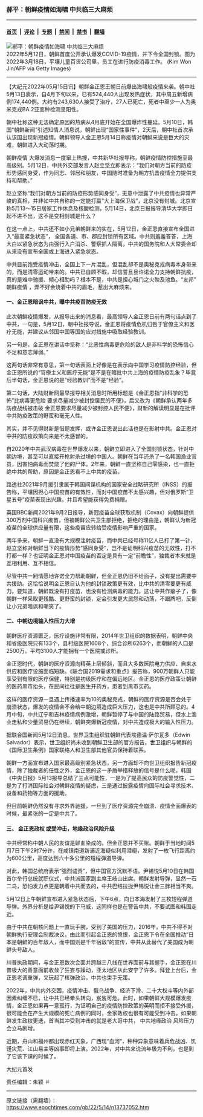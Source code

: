 ### 郝平：朝鲜疫情如海啸 中共临三大麻烦

---

#### [首页](../../../..?n13737052) &nbsp;|&nbsp; [评论](../../../../../epoch-comment?n13737052) &nbsp;|&nbsp; [专题](../../../../../epoch-special?n13737052) &nbsp;|&nbsp; [禁闻](../../../../../epoch-news?n13737052) &nbsp;|&nbsp; [禁书](../../../../../books?n13737052) &nbsp;|&nbsp; [翻墙](https://github.com/gfw-breaker/nogfw/blob/master/README.md?n13737052)


<div><img alt="郝平：朝鲜疫情如海啸 中共临三大麻烦" class="attachment-djy_600_400 size-djy_600_400 wp-post-image" src="https://i.epochtimes.com/assets/uploads/2022/05/id13734064-GettyImages-1239283405-600x400.jpg"/>
<div class="caption">
 2022年5月12日，朝鲜首度公开承认爆发COVID-19疫情，并下令全国封锁。图为2022年3月18日，平壤儿童百货公司里，员工在进行防疫消毒工作。 (Kim Won Jin/AFP via Getty Images)
</div></div><hr/><div class="post_content" id="artbody" itemprop="articleBody">
 <!-- article content begin -->
 <p>
  【大纪元2022年05月15日讯】朝鲜金正恩王朝日前爆出海啸般疫情来袭。朝中社5月13日表示，自4月下旬以来，已有524,440人出现发热症状，其中周五新增病例174,440例。大约有243,630人接受了治疗，27人已死亡，死者中至少一人为奥米克戎BA.2亚变种检测呈阳性。
 </p>
 <p>
  朝中社称这种无法确定原因的热病从4月底开始在全国爆炸性蔓延。5月10日，韩国“朝鲜新闻”引述知情人消息说，朝鲜出现“国家性事件”，2天后，朝中社首次承认该国出现新冠疫情。朝鲜领导人金正恩5月14日称疫情对朝鲜来说是巨大的灾难，朝鲜进入大动荡时期。
 </p>
 <p>
  <ok href="https://www.epochtimes.com/gb/tag/%E6%9C%9D%E9%B2%9C%E7%96%AB%E6%83%85.html">
   朝鲜疫情
  </ok>
  大爆发消息一度窜上热搜，中共新华社报导称，朝鲜疫情防控措施至最高级别。5月12日，中共外交部发言人赵立坚立即表示：“我们对朝方当前的防疫形势感同身受，作为同志、邻居和朋友，中国随时准备为朝方抗击疫情全力提供支持和帮助。”
 </p>
 <p>
  赵立坚称“我们对朝方当前的防疫形势感同身受”，无意中泄露了中共疫情也异常严峻的真相，并非如中共自称的一定能打赢“大上海保卫战”，北京没有封城。北京宣称5月13～15日居家工作休息及核酸检测，5月14日，北京日报报导清华大学即日起不进不出，这不是变相封城是什么？
 </p>
 <p>
  在这一点上，中共还不如小兄弟朝鲜来的实在，5月12日，金正恩直接宣布全国进入“最高紧急状态”， 全国各道、市、郡应封锁所有区域。中共则羞羞答答，上海大白以紧急状态为由强行入户消杀、警察抓人隔离，中共的国务院和人大常委会却从来没有宣布全国或上海进入紧急状态。
 </p>
 <p>
  中共目前饱受疫情冲击，全国上下一片混乱，但混乱却不是奥秘克戎病毒本身带来的，而是清零运动带来的。中共已自顾不暇，却信誓旦旦许诺全力支持朝鲜抗疫，真的是难中驰援、倾心相助吗？根本不是，中共是担心城门之火殃及池鱼。“友邦”
  <ok href="https://www.epochtimes.com/gb/tag/%E6%9C%9D%E9%B2%9C%E7%96%AB%E6%83%85.html">
   朝鲜疫情
  </ok>
  ，弄不好会烧着中共的眉毛，惹出大麻烦来。
 </p>
 <h4>
  一、金正恩暗讽中共，曝中共疫苗防疫无效
 </h4>
 <p>
  此次朝鲜疫情爆发，从报导出来的消息看，最高领导人金正恩日前有两句话点到了中共，一句是，5月12日，朝中社报导说，金正恩将疫情危机归咎于官僚主义和医疗无能，并建议从邻国中国等国的应对措施中吸取经验教训。
 </p>
 <p>
  另一句是，金正恩在讲话中坚称：“比恶性病毒更危险的敌人是非科学的恐怖信心不足和意志薄弱。”
 </p>
 <p>
  这两句话非常有意思，第一句话表面上好像是在表示向中国学习疫情防控经验，但金正恩所说的“官僚主义和医疗无能”是不是在暗批中共上海的疫情防疫乱象？毕竟后半句话，金正恩说的是“经验教训”而不是“经验”。
 </p>
 <p>
  第二句话，大陆财新网最早报导相关消息时所用标题是《金正恩指“非科学的恐怖”比病毒更危险 要求尽量减少被封控居民的不便》，后又改为《朝鲜承认两年多防疫战线被击破 金正恩要求尽量减少被封控人民不便》，财新的解读明显是在批评中共防疫政策的野蛮和毫无人性。
 </p>
 <p>
  其实，并不见得财新是借题发挥，或许金正恩说出此话也是在影射中共。金正恩对中共的防疫政策向来是不太感冒的。
 </p>
 <p>
  自2020年中共武汉病毒在世界爆发以来，朝鲜立即进入了全国封锁状态，针对中朝边境，甚至可以直接开枪射杀过境的中国人。朝鲜在当年还杀了一名韩国渔业官员，因害怕病毒而焚烧了他的尸体。2年来，朝鲜一直坚称自己零感染，也一直拒绝中共的帮助，原因是金正恩看不上中共的疫苗。
 </p>
 <p>
  路透社2021年9月援引隶属于韩国间谍机构的国家安全战略研究所（INSS）的报告称，平壤因担心中国疫苗的有效性，而对中国疫苗不太感兴趣，但对俄罗斯“卫星五号”疫苗表现出兴趣，并且希望能获得免费捐赠。
 </p>
 <p>
  英国BBC新闻2021年9月2日报导，新冠疫苗全球获取机制（Covax）向朝鲜提供300万剂中国科兴疫苗，但被朝鲜公共卫生部拒绝，拒绝的理由是，朝鲜认为新冠疫苗的全球供应量有限，这些疫苗应转给受疫情影响严重的国家。
 </p>
 <p>
  两年多来，朝鲜一直没有大规模注射疫苗，而中共已经号称11亿人已打了第一针，赵立坚称对朝鲜当下的疫情形势“感同身受”，岂不是证明科兴疫苗的无效性，打不打都一样？也证明金正恩对中国疫苗的否定是具有一定“前瞻性”，独裁者本来就是互相利用、互不相信。
 </p>
 <p>
  尽管中共一厢情愿地许诺全力帮助朝鲜，但金正恩仍旧不给面子，没有提出需要中共援助。这恰恰说明金正恩自认为他的封锁政策更有效，比中共的清零要更有威力。要知道，朝鲜既没有打疫苗，也没有检测病毒的能力。这让中共作瘪子了，像朝鲜一样采取更残酷、更野蛮的封锁，定会引发更大民怨和动荡，不跟牌吧，反倒让小兄弟暗讽和嘲笑了。
 </p>
 <h4>
  二、中朝边境输入性压力大增
 </h4>
 <p>
  朝鲜医疗资源匮乏，医疗设施非常有限，2014年世卫组织的数据表明，朝鲜中央和省级医院只有133个，县村级医院1608个，综合诊所6263个，而朝鲜的人口是2500万。平均3100人才能拥有一个医院或诊所。
 </p>
 <p>
  金正恩时代，朝鲜的医疗资源向精英上层倾斜，而且大多数医院电力供应、自来水供应和医疗设施面临短缺。《联合国2019需求和重点》报告称，900万朝鲜人只能享受到有限的医疗保健，特别是初级医疗和在偏远地区。金正恩的医疗政策让朝鲜的医药黑市抬头，在民间往往是医生开药方，患者到黑市买药。
 </p>
 <p>
  这样的医疗资源一旦遇上传播速率为10的奥秘克戎，朝鲜的医疗资源是否会处于崩溃状态，爆发的疫情会不会给中朝边境造成巨大压力，这也是中共所顾忌的。4月中旬，中共辽宁和吉林疫情病例激增，朝鲜暂停了与中国的陆路贸易，但水上渔业走私和少量贸易仍在继续，朝鲜突爆新冠疫情，对中共造成极大的输入性压力。
 </p>
 <p>
  据联合国新闻5月12日消息，世界卫生组织驻朝鲜代表埃德温·萨尔瓦多（Edwin Salvador）表示，世卫组织尚未收到朝鲜卫生部的官方报告。世卫组织与朝鲜的《国际卫生条例》国家联络人和卫生部其他官员保持着联系。
 </p>
 <p>
  朝鲜一方面宣布进入国家最高级别紧急状态，另一方面却不向世卫组织报告新冠疫情，除了独裁者的任性之外，金正恩的这一矛盾举措释放的信号是什么呢，韩国《中央日报》5月13报导总结了三点可能性，一是为了提高民众的防疫警觉性，二是为了打消国际社会对朝鲜疫情的疑虑，三是通过披露疫情向国际社会寻求技术、设备和药物等方面的援助。
 </p>
 <p>
  但目前朝鲜仍然没有寻求外界驰援，一旦到了医疗资源完全崩溃、疫情全面爆表的时候，最紧张的一定是中共了。
 </p>
 <h4>
  三、
  <ok href="https://www.epochtimes.com/gb/tag/%E9%87%91%E6%AD%A3%E6%81%A9%E6%94%BF%E6%9D%83.html">
   金正恩政权
  </ok>
  或受冲击，地缘政治风险升级
 </h4>
 <p>
  中共经常称中朝人民的友谊是鲜血染成的。但金正恩并不买账。朝鲜于当地时间5月7日下午2时7分许，在咸镜南道新浦近海疑似利用潜艇，发射了一枚飞行距离约为600公里，高度达到六十多公里的短程弹道导弹。
 </p>
 <p>
  对此，韩国总统府表示“强烈谴责”，但中国官方沉默不语。尹锡悦5月10日在韩国首尔举行总统就职仪式，中共派国家副主席王岐山出席。朝鲜发射导弹，显然一石二鸟，恐怕发力点更是朝着中共而去的，中共巴结拉拢尹锡悦让金三胖相当不爽。
 </p>
 <p>
  5月12日上午朝鲜宣布进入紧急状态后，下午6点，向日本海发射了三枚短程弹道导弹。外界分析是给尹锡悦的下马威，这同样也是在警告中共，不要试图和韩国走近。
 </p>
 <p>
  由于中共在朝核问题上一直玩手腕，受到了美国的压力，2016年，中共不得不对朝鲜执行安理会制裁决议，由此而引起金正恩的愤恨，金正恩下令在全国推动“日本是朝鲜的百年敌人，而中国则是千年宿敌”的宣传，中共从此替代了美国成为朝鲜头号敌人。
 </p>
 <p>
  川普执政期间，与金正恩数次会面并跨越三八线在世界面前与其握手，金正恩在川普极大的善意面前收敛了狂妄与躁动，亚太地区从此安宁了许多。拜登上台后，金正恩老调重弹，又玩起了核弹政治，中共也束手无策。
 </p>
 <p>
  2022年，中共内外交困，疫情冲击、俄乌战争、经济下滑、二十大权斗等内外部因素纠缠不已，让中共已经晕头转向，岌岌可危。此时，如果朝鲜大规模爆发疫情，金正恩如果再一意孤行，为证明自己的疫情防控政策的英明而拒不接受外援，很可能会在产生大规模的死亡病例的同时，金家政权也很有可能受到冲击。如果朝鲜发生政权更迭，首当其冲受到冲击的就是老大哥中共，
  <ok href="https://www.epochtimes.com/gb/tag/%E4%B8%AD%E5%85%B1%E5%9C%B0%E7%BC%98%E6%94%BF%E6%B2%BB.html">
   中共地缘政治
  </ok>
  风险压力会立马剧增。
 </p>
 <p>
  近期，舟山和福州都出现赤红天象，广西现“血河“，种种异象意味着兵危战凶、饥馑灾荒、江山易主等凶事即将上演。2022年，对中共来说流年极为不利，也是到了它该下课的时候了。
 </p>
 <p>
  大纪元首发
 </p>
 <p>
  责任编辑：朱颖 ＃
 </p>
 <!-- article content end -->
 <div id="below_article_ad">
 </div>
</div>


---

原文链接（需翻墙）：https://www.epochtimes.com/gb/22/5/14/n13737052.htm